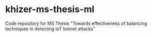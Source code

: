 # khizer-ms-thesis-ml
Code repository for MS Thesis "Towards effectiveness of balancing techniques in detecting IoT botnet attacks"
